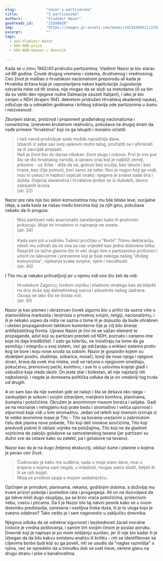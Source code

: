 ```yaml
---
slug:              "nazor-s-partizanima"
title:             "S partizanima"
authors:           "Vladimir Nazor"
goodreads_id:      "23380828"
img:               "https://images.gr-assets.com/books/1413439451l/23380828.jpg"
excerpt:           ""
tags:
  - aaa-Vladimir-Nazor
  - bbb-NOB-proza
  - bbb-NOB-memoar-/-dnevnik
  
---
```


Kada se u zimu 1942/43 pridružio partizanima, Vladimir Nazor je bio starac od 66 godina. Čovek drugog vremena i sistema, 
društvenog i vrednosnog. Ceo život je maštao o hrvatskom nacionalnom preporodu ali kada je Hrvatska država koja je 
uspostavljena nakon kapitulacije Jugoslavije ostvarila neke od tih snova, nije mogao da se složi sa metodama (ili sa 
tim da su veliki deo njegove rodne Dalmacije zauzeli Italijani), i iako je bio cenjen u NDH (krajem 1941. dekretom 
pridružen Hrvatskoj akademiji nauka), odlučuje da u odmaklim godinama i krhkog zdravlja ode partizanima u šumu i 
neizvesnost.

Zbunjeni starac, proizvod i proponent građanskog nacionalizma i romantizma, izneveren brutalnom realnošću, pokušava na 
drugoj strani da nađe primere "hrvatstva" koji će ga iskupiti i moralno očistiti.

<blockquote>
I naš narod proživljuje sada možda najvažnije dane.
<br>
Izbaciti iz sebe sav svoj vjekovni mutni talog, pročistiti se i afirmirati se ili zauvijek propasti.
<br>
Naš je život bio do danas nikakav: život slugu i robova. Prvi je ovo put što se dio hrvatskog naroda, a upravo onaj koji je najbliži zemlji, prkosno - uz Srbe - diže da se, gotovo bez oružja, bez obuće i bez hrane, bez ičije pomoći, bori samo za sebe. Nov je nagon koji ga vodi; nisu ni uskoci ni hajduci osjećali ovako; njegova je svijest sada šira i dublja. Osjećaj slavenstva i hrvatstva probio se iz dubokih, davno zatrpanih izvora.
<br>
(str. 22)
</blockquote>


Nazor pre rata nije bio sklon komunistima nisu mu bile bliske leve, socijalne ideja, a sada kada se našao među borcima 
koji za njih ginu, pokušava nekako da ih proguta:

<blockquote>
Nisu partizani neki anacionalni zanešenjaci kako ih protivnici prikazuju. Moje im hrvatstvo ni najmanje ne smeta.
<br>
(str. 34)
<br><br>
Kada sam još u rudniku Tušnici pročitao u "Borbi" Titovu deklaraciju, rekoh mu odmah da će ona za nas vrijedeti kao jedna dobivena bitka.
<br>
Raspršit će lažne glasine što ih već dugo šire o partizanima protivnici i umirit će lakovjerne i prevarene koji je boje nekoga našeg "divljeg komunizma", nijekanja svake svojine, vjere i narodnosti.
<br>
(str. 40)
</blockquote>


I Tito mu je nekako prihvatljiviji jer u njemu vidi ono što želi da vidi:

<blockquote>
Hrvatskom Zagorcu, tvrdom vojniku i hladnom strategu kao da bliješti na dnu duše sjaj dalmatinskog sunca i plavetnilo našeg Jadrana.
<br>
Osvaja se lako što se doista voli.
<br>
(str. 61)
</blockquote>


Nazor je kao pismen i obrazovan čovek sigurno bio u prilici da sazna više o stanovištima marksista i lenjinista o 
privatnoj svojini, religiji, nacionalizmu, i ili je nekako uspeo da ništa ne sazna o tome ili je dopustio da bude 
ohrabren i utešen propagandnom taktikom kominterne čije je cilj bilo širenje antifašističkog fronta. Upravo Nazor je 
čini mi se važan element te propagande, adut koji su partizani preoteli od NDH, poznato i cenjeno ime koje im daje 
kredibilitet. I zato ga tolerišu, ne insistiraju na tome da ga asimiluju i integrišu u svoj sistem, već ga održavaju u 
enklavi sistema protiv kog se bore i koju nose svuda sa sobom. Nazor je gospodin kojem su dodeljeni posilni, sluškinje, 
sobarice, nosači, konji da nose njega i njegove stvari, krava da uvek ima mleka, vodi se računa o njegovom smeštaju, 
pokućstvu, prenosivoj pećki, komforu, i sve to u uslovima krajnje gladi i oskudice koja vlada okolo. On jeste star i 
bolestan, ali nije najstariji niti najbolesniji, i negde je donesena politička odluka da je on vredaniji tog truda od 
drugih.

A on sam kao da nije svestan gde se nalazi i šta se dešava oko njega - zaokupljen je sobom i svojim zdravljem, manjkom 
komfora, planinama, šumama i potočićima. Okružen je anonimnom masom boraca i seljaka. Gadi se na neznanje i nehigijenu 
koji prate bedu i siromaštvo i veliča upornost i otpornost koje vidi u tom siromaštvu. Jedan od retkih koji imenom 
izviruje iz te velike anonimne mase je Tito - Tito sa borama urezanim u zabrinutom čelu dok planira nove pobede, Tito 
koji deli smokve siročićima, Tito koji predvodi pokret ili obilazi vojnike na položajima, Tito koji ne da gladnim 
vojnicima da zakolju golubove sa samostanskog tavana (jer partizani su dužni sve da ostave kako su zatekli, pa i 
golubove na tavanu).

Nazor kao da je na dugo željenoj ekskurziji, obilazi šume i planine o kojima je pevao ceo život.

<blockquote>
Čudnovato je kako me sudbina, sada u moje stare dane, nosi u krajeve o kojima sam negda, u mladosti, mogao samo slutiti, željeti ih ili se njih bojati.
<br>
Moja se prošlost spaja s mojom sadašnjošću.
</blockquote>


Opčinjen je prirodom, planinama, rekama, godišnjim dobima, a doživljaj mu kvare prizori pokolja i posledice rata i 
proganjanja. Ali on ne dozvoljava da ga takve misli dugo okupljaju, pa se brzo vraća potočićima, prolećnom nebu, cveću 
i pticama. Da li je Nazor bio taj naivni pesnik kako se u ovom dnevniku predstavlja, zanesena i osetljiva lirska duša, 
ili je to uloga koju je svesno odabrao? Tako nešto je i sam nagovestio u zaključku dnevnika.

Njegova odluka da se odrekne sigurnosti i bezbednosti zarad moralne čistoće je vredna poštovanja, i samim tim svojim 
činom je poslao poruku. Dnevnik koji je napisao je po mom mišljenju suvišen, jer ili nije bio kadar ili je izbegao da da 
bilo kakvu smislenu analizu ili kritiku - niti se identifikovao sa ciljevima borbe ljudi koji su ga poveli, niti se 
usudio da "naglas razmišlja" o njima, već se opredelio da u trenutku dok se svet trese, okrene glavu na drugu stranu i 
piše o banalnostima.